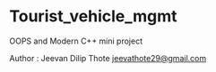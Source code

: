 # Tourist_vehicle_mgmt
OOPS and Modern C++ mini project

Author : 
Jeevan Dilip Thote 
jeevathote29@gmail.com 
